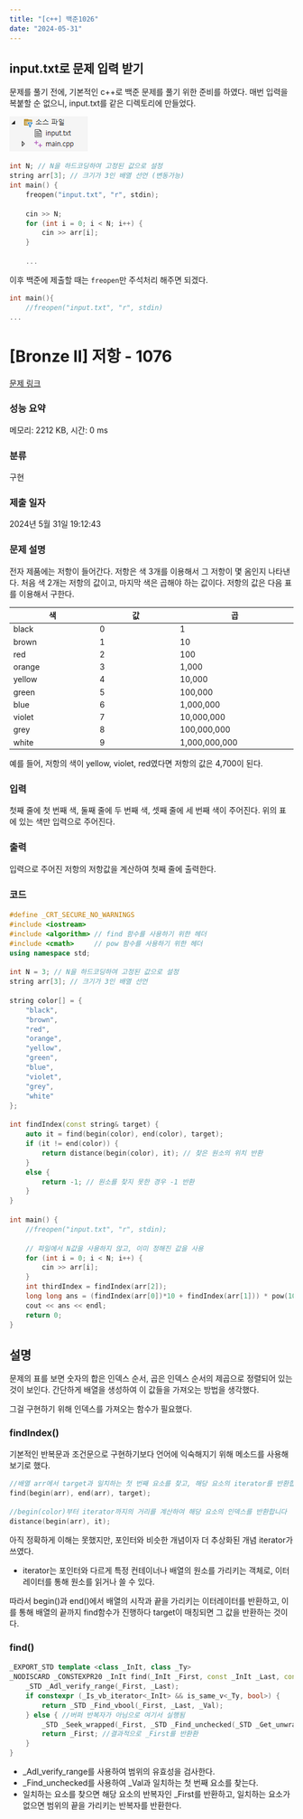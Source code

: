 ```yaml
---
title: "[c++] 백준1026"
date: "2024-05-31"
---
```

## input.txt로 문제 입력 받기
문제를 풀기 전에, 기본적인 c++로 백준 문제를 풀기 위한 준비를 하였다.
매번 입력을 복붙할 순 없으니, input.txt를 같은 디렉토리에 만들었다.

![alt text](image-2.png)

```cpp
int N; // N을 하드코딩하여 고정된 값으로 설정
string arr[3]; // 크기가 3인 배열 선언 (변동가능)
int main() {
    freopen("input.txt", "r", stdin);
    
    cin >> N;
    for (int i = 0; i < N; i++) {
        cin >> arr[i];
    }

    ...
```

이후 백준에 제출할 때는 `freopen`만 주석처리 해주면 되겠다.

```cpp
int main(){
    //freopen("input.txt", "r", stdin)
...
```

# [Bronze II] 저항 - 1076 

[문제 링크](https://www.acmicpc.net/problem/1076) 

### 성능 요약

메모리: 2212 KB, 시간: 0 ms

### 분류

구현

### 제출 일자

2024년 5월 31일 19:12:43

### 문제 설명

<p>전자 제품에는 저항이 들어간다. 저항은 색 3개를 이용해서 그 저항이 몇 옴인지 나타낸다. 처음 색 2개는 저항의 값이고, 마지막 색은 곱해야 하는 값이다. 저항의 값은 다음 표를 이용해서 구한다.</p>

<table class="table table-bordered table-center-30">
	<thead>
		<tr>
			<th style="width:10%">색</th>
			<th style="width:10%">값</th>
			<th style="width:10%">곱</th>
		</tr>
	</thead>
	<tbody>
		<tr>
			<td>black</td>
			<td>0</td>
			<td>1</td>
		</tr>
		<tr>
			<td>brown</td>
			<td>1</td>
			<td>10</td>
		</tr>
		<tr>
			<td>red</td>
			<td>2</td>
			<td>100</td>
		</tr>
		<tr>
			<td>orange</td>
			<td>3</td>
			<td>1,000</td>
		</tr>
		<tr>
			<td>yellow</td>
			<td>4</td>
			<td>10,000</td>
		</tr>
		<tr>
			<td>green</td>
			<td>5</td>
			<td>100,000</td>
		</tr>
		<tr>
			<td>blue</td>
			<td>6</td>
			<td>1,000,000</td>
		</tr>
		<tr>
			<td>violet</td>
			<td>7</td>
			<td>10,000,000</td>
		</tr>
		<tr>
			<td>grey</td>
			<td>8</td>
			<td>100,000,000</td>
		</tr>
		<tr>
			<td>white</td>
			<td>9</td>
			<td>1,000,000,000</td>
		</tr>
	</tbody>
</table>

<p>예를 들어, 저항의 색이 yellow, violet, red였다면 저항의 값은 4,700이 된다.</p>

### 입력 

 <p>첫째 줄에 첫 번째 색, 둘째 줄에 두 번째 색, 셋째 줄에 세 번째 색이 주어진다. 위의 표에 있는 색만 입력으로 주어진다.</p>

### 출력 

 <p>입력으로 주어진 저항의 저항값을 계산하여 첫째 줄에 출력한다.</p>

### 코드 
```cpp
#define _CRT_SECURE_NO_WARNINGS
#include <iostream>
#include <algorithm> // find 함수를 사용하기 위한 헤더
#include <cmath>     // pow 함수를 사용하기 위한 헤더
using namespace std;

int N = 3; // N을 하드코딩하여 고정된 값으로 설정
string arr[3]; // 크기가 3인 배열 선언

string color[] = {
    "black",
    "brown",
    "red",
    "orange",
    "yellow",
    "green",
    "blue",
    "violet",
    "grey",
    "white"
};

int findIndex(const string& target) {
    auto it = find(begin(color), end(color), target);
    if (it != end(color)) {
        return distance(begin(color), it); // 찾은 원소의 위치 반환
    }
    else {
        return -1; // 원소를 찾지 못한 경우 -1 반환
    }
}

int main() {
    //freopen("input.txt", "r", stdin);
    
    // 파일에서 N값을 사용하지 않고, 이미 정해진 값을 사용
    for (int i = 0; i < N; i++) {
        cin >> arr[i];
    }
    int thirdIndex = findIndex(arr[2]);
    long long ans = (findIndex(arr[0])*10 + findIndex(arr[1])) * pow(10, thirdIndex);
    cout << ans << endl;
    return 0;
}
```
## 설명
문제의 표를 보면 숫자의 합은 인덱스 순서, 곱은 인덱스 순서의 제곱으로 정렬되어 있는 것이 보인다. 간단하게 배열을 생성하여 이 값들을 가져오는 방법을 생각했다.

그걸 구현하기 위해 인덱스를 가져오는 함수가 필요했다.

### findIndex()
기본적인 반복문과 조건문으로 구현하기보다 언어에 익숙해지기 위해 메소드를 사용해보기로 했다.
```cpp
//배열 arr에서 target과 일치하는 첫 번째 요소를 찾고, 해당 요소의 iterator를 반환합니다.
find(begin(arr), end(arr), target);

//begin(color)부터 iterator까지의 거리를 계산하여 해당 요소의 인덱스를 반환합니다
distance(begin(arr), it);
```

아직 정확하게 이해는 못했지만, 포인터와 비슷한 개념이자 더 추상화된 개념 iterator가 쓰였다.

- iterator는 포인터와 다르게 특정 컨테이너나 배열의 원소를 가리키는 객체로, 이터레이터를 통해 원소를 읽거나 쓸 수 있다.

따라서 begin()과 end()에서 배열의 시작과 끝을 가리키는 이터레이터를 반환하고, 이를 통해 배열의 끝까지 find함수가 진행하다 target이 매칭되면 그 값을 반환하는 것이다.

### find()
```cpp
_EXPORT_STD template <class _InIt, class _Ty>
_NODISCARD _CONSTEXPR20 _InIt find(_InIt _First, const _InIt _Last, const _Ty& _Val) { // find first matching _Val
    _STD _Adl_verify_range(_First, _Last);
    if constexpr (_Is_vb_iterator<_InIt> && is_same_v<_Ty, bool>) {
        return _STD _Find_vbool(_First, _Last, _Val);
    } else { //버퍼 반복자가 아님으로 여기서 실행됨
        _STD _Seek_wrapped(_First, _STD _Find_unchecked(_STD _Get_unwrapped(_First), _STD _Get_unwrapped(_Last), _Val));
        return _First; //결과적으로 _First를 반환환
    }
}
```
- _Adl_verify_range를 사용하여 범위의 유효성을 검사한다.
- _Find_unchecked를 사용하여 _Val과 일치하는 첫 번째 요소를 찾는다. 
- 일치하는 요소를 찾으면 해당 요소의 반복자인 
_First를 반환하고, 일치하는 요소가 없으면 범위의 끝을 가리키는 반복자를 반환한다.